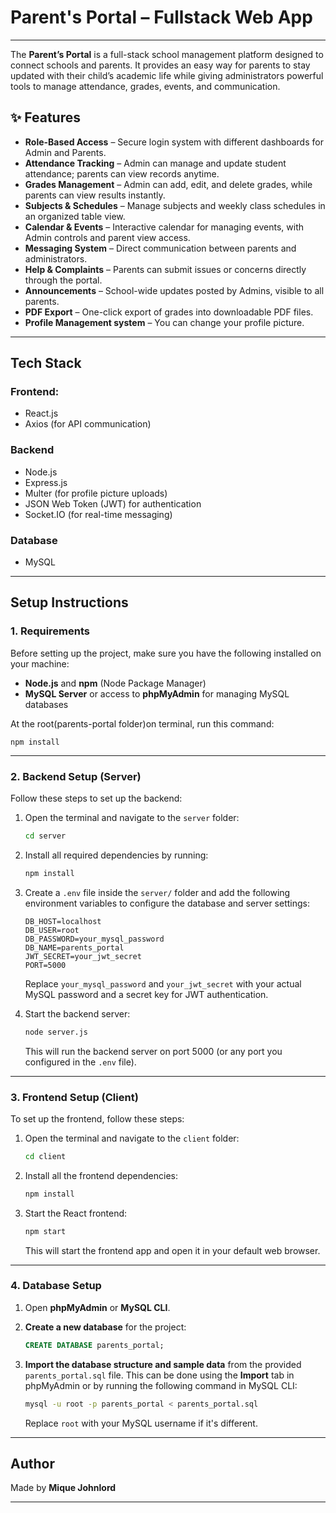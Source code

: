# Parent's Portal – Fullstack Web App


---


The **Parent’s Portal** is a full-stack school management platform designed to connect schools and parents. It provides an easy way for parents to stay updated with their child’s academic life while giving administrators powerful tools to manage attendance, grades, events, and communication.  

## ✨ Features

- **Role-Based Access** – Secure login system with different dashboards for Admin and Parents.  
- **Attendance Tracking** – Admin can manage and update student attendance; parents can view records anytime.  
- **Grades Management** – Admin can add, edit, and delete grades, while parents can view results instantly.  
- **Subjects & Schedules** – Manage subjects and weekly class schedules in an organized table view.  
- **Calendar & Events** – Interactive calendar for managing events, with Admin controls and parent view access.  
- **Messaging System** – Direct communication between parents and administrators.  
- **Help & Complaints** – Parents can submit issues or concerns directly through the portal.  
- **Announcements** – School-wide updates posted by Admins, visible to all parents.  
- **PDF Export** – One-click export of grades into downloadable PDF files.  
- **Profile Management system** – You can change your profile picture.  

---

## Tech Stack

### Frontend:

- React.js
- Axios (for API communication)

### Backend
- Node.js
- Express.js
- Multer (for profile picture uploads)
- JSON Web Token (JWT) for authentication
- Socket.IO (for real-time messaging)

### Database
- MySQL

---

## Setup Instructions

### 1. Requirements
Before setting up the project, make sure you have the following installed on your machine:
- **Node.js** and **npm** (Node Package Manager)
- **MySQL Server** or access to **phpMyAdmin** for managing MySQL databases

At the root(parents-portal folder)on terminal, run this command:

    
    npm install
    
---


### 2. Backend Setup (Server)

Follow these steps to set up the backend:

1. Open the terminal and navigate to the `server` folder:

    ```bash
    cd server
    ```

2. Install all required dependencies by running:

    ```bash
    npm install
    ```

3. Create a `.env` file inside the `server/` folder and add the following environment variables to configure the database and server settings:

    ```env
    DB_HOST=localhost
    DB_USER=root
    DB_PASSWORD=your_mysql_password
    DB_NAME=parents_portal
    JWT_SECRET=your_jwt_secret
    PORT=5000
    ```

    Replace `your_mysql_password` and `your_jwt_secret` with your actual MySQL password and a secret key for JWT authentication.

4. Start the backend server:

    ```bash
    node server.js
    ```

    This will run the backend server on port 5000 (or any port you configured in the `.env` file).

---

### 3. Frontend Setup (Client)

To set up the frontend, follow these steps:

1. Open the terminal and navigate to the `client` folder:

    ```bash
    cd client
    ```

2. Install all the frontend dependencies:

    ```bash
    npm install
    ```

3. Start the React frontend:

    ```bash
    npm start
    ```

    This will start the frontend app and open it in your default web browser.

---

### 4. Database Setup

1. Open **phpMyAdmin** or **MySQL CLI**.
2. **Create a new database** for the project:

    ```sql
    CREATE DATABASE parents_portal;
    ```

3. **Import the database structure and sample data** from the provided `parents_portal.sql` file. This can be done using the **Import** tab in phpMyAdmin or by running the following command in MySQL CLI:

    ```bash
    mysql -u root -p parents_portal < parents_portal.sql
    ```

    Replace `root` with your MySQL username if it's different.

---

## Author

Made by **Mique Johnlord** 

---





